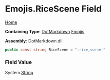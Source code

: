 # Emojis\.RiceScene Field

[Home](../../../README.md)

**Containing Type**: [DotMarkdown](../../README.md)\.[Emojis](../README.md)

**Assembly**: DotMarkdown\.dll

```csharp
public const string RiceScene = ":rice_scene:"
```

### Field Value

System\.[String](https://docs.microsoft.com/en-us/dotnet/api/system.string)
